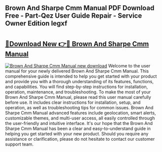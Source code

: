 ## Brown And Sharpe Cmm Manual PDF Download Free - Part-Qez User Guide Repair - Service Owner Edition Iegxf

# <h2><a href="http://bc33155.oget.top/?id=Brown+And+Sharpe+Cmm+Manual">🔗Download New 👉🔴 Brown And Sharpe Cmm Manual</a></h2>

[![Brown And Sharpe Cmm Manual new download](https://i.imgur.com/5g1atiW.png)](http://bc33155.oget.top/?id=Brown+And+Sharpe+Cmm+Manual)
Welcome to the user manual for your newly delivered Brown And Sharpe Cmm Manual. This comprehensive guide is intended to help you get started with your product and provide you with a thorough understanding of its features, functions, and capabilities. You will find step-by-step instructions for installation, operation, maintenance, and troubleshooting. To make the most of your Brown And Sharpe Cmm Manual, please read this user manual carefully before use. It includes clear instructions for installation, setup, and operation, as well as troubleshooting tips for common issues. Brown And Sharpe Cmm Manual advanced features include geolocation, smart alerts, customizable themes, and multi-user access, all easily controlled through the user-friendly and intuitive interface. It's our hope that the Brown And Sharpe Cmm Manual has been a clear and easy-to-understand guide in helping you get started with your new product. Should you require any assistance or clarification, please do not hesitate to contact our customer support team.
